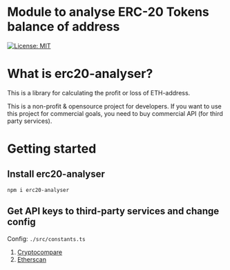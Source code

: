 # Module to analyse ERC-20 Tokens balance of address

[![License: MIT](https://img.shields.io/badge/License-MIT-yellow.svg)](https://github.com/shevchenkonik/erc20-analyser/blob/master/LICENSE)


# What is erc20-analyser?

This is a library for calculating the profit or loss of ETH-address.

This is a non-profit & opensource project for developers. If you want to use this project for commercial goals, you need to buy commercial API (for third party services).

# Getting started

## Install erc20-analyser

```
npm i erc20-analyser
```

## Get API keys to third-party services and change config

Config: ```./src/constants.ts```

1. [Cryptocompare](https://www.cryptocompare.com/)
2. [Etherscan](https://etherscan.io/)


